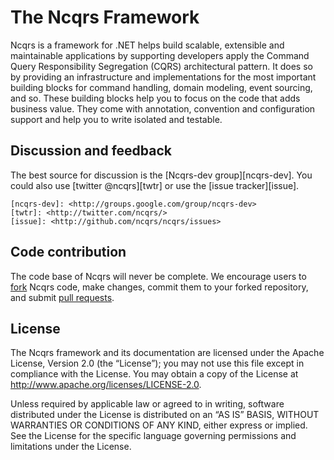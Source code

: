 The Ncqrs Framework
===================

Ncqrs is a framework for .NET helps build scalable, extensible and maintainable
applications by supporting developers apply the Command Query Responsibility
Segregation (CQRS) architectural pattern. It does so by providing an
infrastructure and implementations for the most important building blocks for
command handling, domain modeling, event sourcing, and so. These building blocks
help you to focus on the code that adds business value. They come with
annotation, convention and configuration support and help you to write isolated
and testable.

Discussion and feedback
-----------------------

The best source for discussion is the [Ncqrs-dev group][ncqrs-dev]. You could
also use [twitter @ncqrs][twtr] or use the [issue tracker][issue].

	[ncqrs-dev]: <http://groups.google.com/group/ncqrs-dev>
	[twtr]: <http://twitter.com/ncqrs/>
	[issue]: <http://github.com/ncqrs/ncqrs/issues>

Code contribution
-----------------

The code base of Ncqrs will never be complete. We encourage users to 
[fork](http://help.github.com/forking/) Ncqrs code, make changes, commit them 
to your forked repository, and submit 
[pull requests](http://github.com/guides/pull-requests).

License
-------

The Ncqrs framework and its documentation are licensed under the Apache License,
Version 2.0 (the “License”); you may not use this file except in compliance with
the License. You may obtain a copy of the License at 
<http://www.apache.org/licenses/LICENSE-2.0>.

Unless required by applicable law or agreed to in writing, software distributed 
under the License is distributed on an “AS IS” BASIS, WITHOUT WARRANTIES OR 
CONDITIONS OF ANY KIND, either express or implied. See the License for the 
specific language governing permissions and limitations under the License.